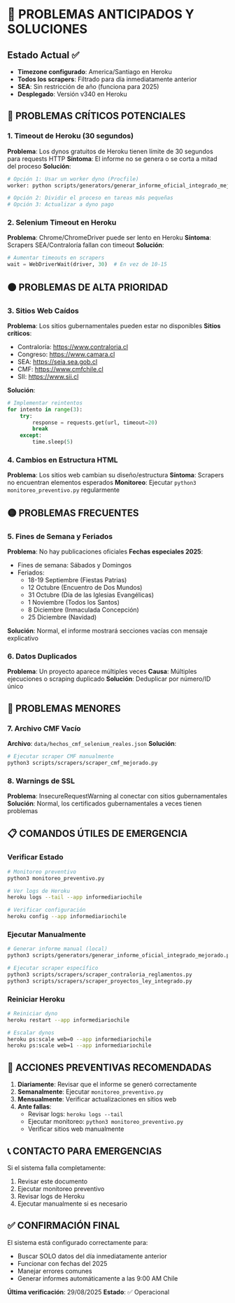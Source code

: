# 🚨 PROBLEMAS ANTICIPADOS Y SOLUCIONES

## Estado Actual ✅
- **Timezone configurado**: America/Santiago en Heroku
- **Todos los scrapers**: Filtrado para día inmediatamente anterior
- **SEA**: Sin restricción de año (funciona para 2025)
- **Desplegado**: Versión v340 en Heroku

## 🔴 PROBLEMAS CRÍTICOS POTENCIALES

### 1. Timeout de Heroku (30 segundos)
**Problema**: Los dynos gratuitos de Heroku tienen límite de 30 segundos para requests HTTP
**Síntoma**: El informe no se genera o se corta a mitad del proceso
**Solución**:
```bash
# Opción 1: Usar un worker dyno (Procfile)
worker: python scripts/generators/generar_informe_oficial_integrado_mejorado.py

# Opción 2: Dividir el proceso en tareas más pequeñas
# Opción 3: Actualizar a dyno pago
```

### 2. Selenium Timeout en Heroku
**Problema**: Chrome/ChromeDriver puede ser lento en Heroku
**Síntoma**: Scrapers SEA/Contraloría fallan con timeout
**Solución**:
```python
# Aumentar timeouts en scrapers
wait = WebDriverWait(driver, 30)  # En vez de 10-15
```

## 🟠 PROBLEMAS DE ALTA PRIORIDAD

### 3. Sitios Web Caídos
**Problema**: Los sitios gubernamentales pueden estar no disponibles
**Sitios críticos**:
- Contraloría: https://www.contraloria.cl
- Congreso: https://www.camara.cl
- SEA: https://seia.sea.gob.cl
- CMF: https://www.cmfchile.cl
- SII: https://www.sii.cl

**Solución**:
```python
# Implementar reintentos
for intento in range(3):
    try:
        response = requests.get(url, timeout=20)
        break
    except:
        time.sleep(5)
```

### 4. Cambios en Estructura HTML
**Problema**: Los sitios web cambian su diseño/estructura
**Síntoma**: Scrapers no encuentran elementos esperados
**Monitoreo**: Ejecutar `python3 monitoreo_preventivo.py` regularmente

## 🟡 PROBLEMAS FRECUENTES

### 5. Fines de Semana y Feriados
**Problema**: No hay publicaciones oficiales
**Fechas especiales 2025**:
- Fines de semana: Sábados y Domingos
- Feriados:
  - 18-19 Septiembre (Fiestas Patrias)
  - 12 Octubre (Encuentro de Dos Mundos)
  - 31 Octubre (Día de las Iglesias Evangélicas)
  - 1 Noviembre (Todos los Santos)
  - 8 Diciembre (Inmaculada Concepción)
  - 25 Diciembre (Navidad)

**Solución**: Normal, el informe mostrará secciones vacías con mensaje explicativo

### 6. Datos Duplicados
**Problema**: Un proyecto aparece múltiples veces
**Causa**: Múltiples ejecuciones o scraping duplicado
**Solución**: Deduplicar por número/ID único

## 🔵 PROBLEMAS MENORES

### 7. Archivo CMF Vacío
**Archivo**: `data/hechos_cmf_selenium_reales.json`
**Solución**:
```bash
# Ejecutar scraper CMF manualmente
python3 scripts/scrapers/scraper_cmf_mejorado.py
```

### 8. Warnings de SSL
**Problema**: InsecureRequestWarning al conectar con sitios gubernamentales
**Solución**: Normal, los certificados gubernamentales a veces tienen problemas

## 📋 COMANDOS ÚTILES DE EMERGENCIA

### Verificar Estado
```bash
# Monitoreo preventivo
python3 monitoreo_preventivo.py

# Ver logs de Heroku
heroku logs --tail --app informediariochile

# Verificar configuración
heroku config --app informediariochile
```

### Ejecutar Manualmente
```bash
# Generar informe manual (local)
python3 scripts/generators/generar_informe_oficial_integrado_mejorado.py

# Ejecutar scraper específico
python3 scripts/scrapers/scraper_contraloria_reglamentos.py
python3 scripts/scrapers/scraper_proyectos_ley_integrado.py
```

### Reiniciar Heroku
```bash
# Reiniciar dyno
heroku restart --app informediariochile

# Escalar dynos
heroku ps:scale web=0 --app informediariochile
heroku ps:scale web=1 --app informediariochile
```

## 🚀 ACCIONES PREVENTIVAS RECOMENDADAS

1. **Diariamente**: Revisar que el informe se generó correctamente
2. **Semanalmente**: Ejecutar `monitoreo_preventivo.py`
3. **Mensualmente**: Verificar actualizaciones en sitios web
4. **Ante fallas**: 
   - Revisar logs: `heroku logs --tail`
   - Ejecutar monitoreo: `python3 monitoreo_preventivo.py`
   - Verificar sitios web manualmente

## 📞 CONTACTO PARA EMERGENCIAS

Si el sistema falla completamente:
1. Revisar este documento
2. Ejecutar monitoreo preventivo
3. Revisar logs de Heroku
4. Ejecutar manualmente si es necesario

## ✅ CONFIRMACIÓN FINAL

El sistema está configurado correctamente para:
- Buscar SOLO datos del día inmediatamente anterior
- Funcionar con fechas del 2025
- Manejar errores comunes
- Generar informes automáticamente a las 9:00 AM Chile

**Última verificación**: 29/08/2025
**Estado**: ✅ Operacional